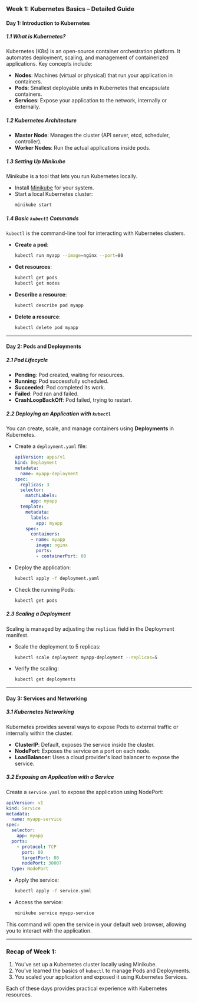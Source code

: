 ### **Week 1: Kubernetes Basics – Detailed Guide**

#### **Day 1: Introduction to Kubernetes**

##### **1.1 What is Kubernetes?**
Kubernetes (K8s) is an open-source container orchestration platform. It automates deployment, scaling, and management of containerized applications. Key concepts include:
- **Nodes**: Machines (virtual or physical) that run your application in containers.
- **Pods**: Smallest deployable units in Kubernetes that encapsulate containers.
- **Services**: Expose your application to the network, internally or externally.

##### **1.2 Kubernetes Architecture**
- **Master Node**: Manages the cluster (API server, etcd, scheduler, controller).
- **Worker Nodes**: Run the actual applications inside pods.

##### **1.3 Setting Up Minikube**
Minikube is a tool that lets you run Kubernetes locally.
- Install [Minikube](https://minikube.sigs.k8s.io/docs/start/) for your system.
- Start a local Kubernetes cluster:
  ```bash
  minikube start
  ```

##### **1.4 Basic `kubectl` Commands**
`kubectl` is the command-line tool for interacting with Kubernetes clusters.

- **Create a pod**:
  ```bash
  kubectl run myapp --image=nginx --port=80
  ```

- **Get resources**:
  ```bash
  kubectl get pods
  kubectl get nodes
  ```

- **Describe a resource**:
  ```bash
  kubectl describe pod myapp
  ```

- **Delete a resource**:
  ```bash
  kubectl delete pod myapp
  ```

---

#### **Day 2: Pods and Deployments**

##### **2.1 Pod Lifecycle**
- **Pending**: Pod created, waiting for resources.
- **Running**: Pod successfully scheduled.
- **Succeeded**: Pod completed its work.
- **Failed**: Pod ran and failed.
- **CrashLoopBackOff**: Pod failed, trying to restart.

##### **2.2 Deploying an Application with `kubectl`**
You can create, scale, and manage containers using **Deployments** in Kubernetes.

- Create a `deployment.yaml` file:
  ```yaml
  apiVersion: apps/v1
  kind: Deployment
  metadata:
    name: myapp-deployment
  spec:
    replicas: 3
    selector:
      matchLabels:
        app: myapp
    template:
      metadata:
        labels:
          app: myapp
      spec:
        containers:
        - name: myapp
          image: nginx
          ports:
          - containerPort: 80
  ```

- Deploy the application:
  ```bash
  kubectl apply -f deployment.yaml
  ```

- Check the running Pods:
  ```bash
  kubectl get pods
  ```

##### **2.3 Scaling a Deployment**
Scaling is managed by adjusting the `replicas` field in the Deployment manifest.

- Scale the deployment to 5 replicas:
  ```bash
  kubectl scale deployment myapp-deployment --replicas=5
  ```

- Verify the scaling:
  ```bash
  kubectl get deployments
  ```

---

#### **Day 3: Services and Networking**

##### **3.1 Kubernetes Networking**
Kubernetes provides several ways to expose Pods to external traffic or internally within the cluster.

- **ClusterIP**: Default, exposes the service inside the cluster.
- **NodePort**: Exposes the service on a port on each node.
- **LoadBalancer**: Uses a cloud provider's load balancer to expose the service.

##### **3.2 Exposing an Application with a Service**
Create a `service.yaml` to expose the application using NodePort:
```yaml
apiVersion: v1
kind: Service
metadata:
  name: myapp-service
spec:
  selector:
    app: myapp
  ports:
    - protocol: TCP
      port: 80
      targetPort: 80
      nodePort: 30007
  type: NodePort
```

- Apply the service:
  ```bash
  kubectl apply -f service.yaml
  ```

- Access the service:
  ```bash
  minikube service myapp-service
  ```

This command will open the service in your default web browser, allowing you to interact with the application.

---

### **Recap of Week 1:**
1. You’ve set up a Kubernetes cluster locally using Minikube.
2. You’ve learned the basics of `kubectl` to manage Pods and Deployments.
3. You scaled your application and exposed it using Kubernetes Services.

Each of these days provides practical experience with Kubernetes resources.